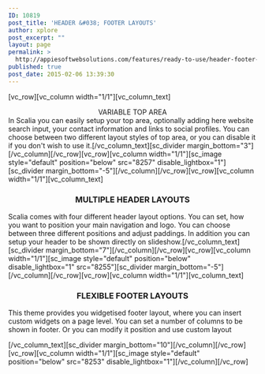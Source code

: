 ```yaml
---
ID: 10819
post_title: 'HEADER &#038; FOOTER LAYOUTS'
author: xplore
post_excerpt: ""
layout: page
permalink: >
  http://appiesoftwebsolutions.com/features/ready-to-use/header-footer-layouts/
published: true
post_date: 2015-02-06 13:39:30
---
```

[vc_row][vc_column width="1/1"][vc_column_text]
<div class="title-h3" style="text-align: center;">VARIABLE TOP AREA</div>
In Scalia you can easily setup your top area, optionally adding here website search input, your contact information and links to social profiles. You can choose between two different layout styles of top area, or you can disable it if you don't wish to use it.[/vc_column_text][sc_divider margin_bottom="3"][/vc_column][/vc_row][vc_row][vc_column width="1/1"][sc_image style="default" position="below" src="8257" disable_lightbox="1"][sc_divider margin_bottom="-5"][/vc_column][/vc_row][vc_row][vc_column width="1/1"][vc_column_text]
<h3 style="text-align: center;">MULTIPLE HEADER LAYOUTS</h3>
Scalia comes with four different header layout options. You can set, how you want to position your main navigation and logo. You can choose between three different positions and adjust paddings. In addition you can setup your header to be shown directly on slideshow.[/vc_column_text][sc_divider margin_bottom="7"][/vc_column][/vc_row][vc_row][vc_column width="1/1"][sc_image style="default" position="below" disable_lightbox="1" src="8255"][sc_divider margin_bottom="-5"][/vc_column][/vc_row][vc_row][vc_column width="1/1"][vc_column_text]
<h3 style="text-align: center;">FLEXIBLE FOOTER LAYOUTS</h3>
<p style="text-align: left;">This theme provides you widgetised footer layout, where you can insert custom widgets on a page level. You can set a number of columns to be shown in footer. Or you can modify it position and use custom layout</p>
[/vc_column_text][sc_divider margin_bottom="10"][/vc_column][/vc_row][vc_row][vc_column width="1/1"][sc_image style="default" position="below" src="8253" disable_lightbox="1"][/vc_column][/vc_row]